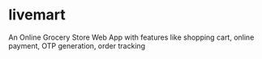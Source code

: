 # livemart
 An Online Grocery Store Web App with features like shopping cart, online payment, OTP generation, order tracking
